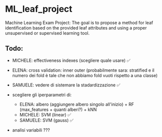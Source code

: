 # ML_leaf_project
Machine Learning Exam Project: The goal is to propose a method for leaf identification based on the provided leaf attributes and using a proper unsupervised or supervised learning tool.

## Todo:

- MICHELE: effectiveness indexes (scegliere quale usare) ✅
- ELENA: cross validation: inner outer (probabilmente sara: stratified e il numero dei fold è tale che non abbiamo fold vuoti rispetto a una classe)
- SAMUELE: vedere di sistemare la stadardizzazione ✅

- scegliere gli iperparametri di:
   - ELENA: albero (aggiungere albero singolo all'inizio) + RF (max_features + quanti alberi?) + kNN
   - MICHELE: SVM (linear) ✅
   - SAMUELE: SVM (gauss) ✅


- analisi variabili ???
